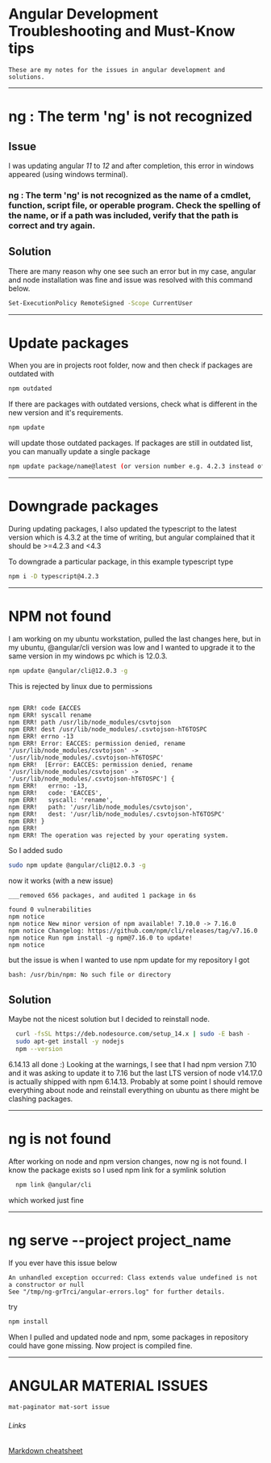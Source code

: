 # Angular Development Troubleshooting and Must-Know tips

~~~
These are my notes for the issues in angular development and solutions.  
~~~

---

# ng : The term 'ng' is not recognized

## Issue
   I was updating angular _11_ to _12_ and after completion, this error in windows appeared (using windows terminal).
   ### ng : The term 'ng' is not recognized as the name of a cmdlet, function, script file, or operable program. Check the spelling of the name, or if   a path was included, verify that the path is correct and try again.

## Solution
   There are many reason why one see such an error but in my case, angular and node installation was fine and issue was resolved with this command below.
```bash
Set-ExecutionPolicy RemoteSigned -Scope CurrentUser
```
---

# Update packages
When you are in projects root folder, now and then check if packages are outdated with
```bash
npm outdated
```

If there are packages with outdated versions, check what is different in the new version and it's requirements. 
```bash
npm update
```
will update those outdated packages. If packages are still in outdated list, you can manually update a single package
```bash
npm update package/name@latest (or version number e.g. 4.2.3 instead of latest)
```

---

# Downgrade packages

During updating packages, I also updated the typescript to the latest version which is 4.3.2 at the time of writing, but angular complained that it should be >=4.2.3 and <4.3

To downgrade a particular package, in this example typescript type

```bash
npm i -D typescript@4.2.3
```

---

# NPM not found

I am working on my ubuntu workstation, pulled the last changes here, but in my ubuntu, @angular/cli version was low and I wanted to upgrade it to the same version in my windows pc which is 12.0.3. 

```bash
npm update @angular/cli@12.0.3 -g
```
This is rejected by linux due to permissions 
```

npm ERR! code EACCES
npm ERR! syscall rename
npm ERR! path /usr/lib/node_modules/csvtojson
npm ERR! dest /usr/lib/node_modules/.csvtojson-hT6TOSPC
npm ERR! errno -13
npm ERR! Error: EACCES: permission denied, rename '/usr/lib/node_modules/csvtojson' -> '/usr/lib/node_modules/.csvtojson-hT6TOSPC'
npm ERR!  [Error: EACCES: permission denied, rename '/usr/lib/node_modules/csvtojson' -> '/usr/lib/node_modules/.csvtojson-hT6TOSPC'] {
npm ERR!   errno: -13,
npm ERR!   code: 'EACCES',
npm ERR!   syscall: 'rename',
npm ERR!   path: '/usr/lib/node_modules/csvtojson',
npm ERR!   dest: '/usr/lib/node_modules/.csvtojson-hT6TOSPC'
npm ERR! }
npm ERR! 
npm ERR! The operation was rejected by your operating system.
```

So I added sudo 

```bash
sudo npm update @angular/cli@12.0.3 -g
```

now it works (with a new issue)
```
___removed 656 packages, and audited 1 package in 6s

found 0 vulnerabilities
npm notice 
npm notice New minor version of npm available! 7.10.0 -> 7.16.0
npm notice Changelog: https://github.com/npm/cli/releases/tag/v7.16.0
npm notice Run npm install -g npm@7.16.0 to update!
npm notice 
```
but the issue is when I wanted to use npm update for my repository I got 
```bash
bash: /usr/bin/npm: No such file or directory 
```


## Solution
Maybe not the nicest solution but I decided to reinstall node. 
```bash
  curl -fsSL https://deb.nodesource.com/setup_14.x | sudo -E bash -
  sudo apt-get install -y nodejs
  npm --version
```

6.14.13 all done :) Looking at the warnings, I see that I had npm version 7.10 and it was asking to update it to 7.16 but the last LTS version of node v14.17.0 is actually shipped with npm 6.14.13. Probably at some point I should remove everything about node and reinstall everything on ubuntu as there might be clashing packages.

---

# ng is not found
After working on node and npm version changes, now ng is not found. I know the package exists so I used npm link for a symlink solution
```bash
  npm link @angular/cli
```
which worked just fine

---

# ng serve --project project_name
If you ever have this issue below
```
An unhandled exception occurred: Class extends value undefined is not a constructor or null
See "/tmp/ng-grTrci/angular-errors.log" for further details.
```
try
```bash
npm install
```
When I pulled and updated node and npm, some packages in repository could have gone missing. Now project is compiled fine.

---

# ANGULAR MATERIAL ISSUES
```html
mat-paginator mat-sort issue
```


###### Links
[Markdown cheatsheet](https://github.com/adam-p/markdown-here/wiki/Markdown-Cheatsheet)
